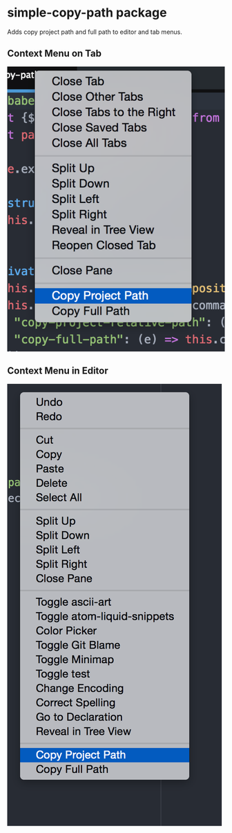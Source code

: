 # simple-copy-path package

Adds copy project path and full path to editor and tab menus.

## Context Menu on Tab

![tab](https://raw.githubusercontent.com/jnwaletzko/atom-copy-project-path/master/tab-screenshot.png)

## Context Menu in Editor

![editor](https://raw.githubusercontent.com/jnwaletzko/atom-copy-project-path/master/editor-screenshot.png)
